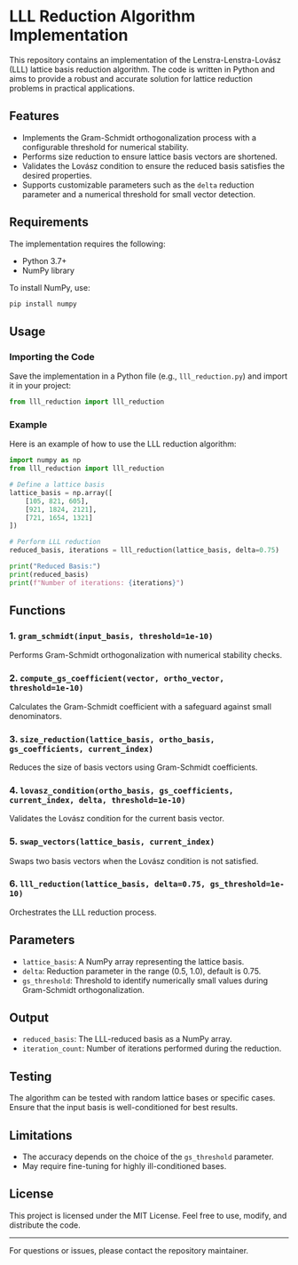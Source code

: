# LLL Reduction Algorithm Implementation

This repository contains an implementation of the Lenstra-Lenstra-Lovász (LLL) lattice basis reduction algorithm. The code is written in Python and aims to provide a robust and accurate solution for lattice reduction problems in practical applications.

## Features
- Implements the Gram-Schmidt orthogonalization process with a configurable threshold for numerical stability.
- Performs size reduction to ensure lattice basis vectors are shortened.
- Validates the Lovász condition to ensure the reduced basis satisfies the desired properties.
- Supports customizable parameters such as the `delta` reduction parameter and a numerical threshold for small vector detection.

## Requirements
The implementation requires the following:
- Python 3.7+
- NumPy library

To install NumPy, use:
```bash
pip install numpy
```

## Usage
### Importing the Code
Save the implementation in a Python file (e.g., `lll_reduction.py`) and import it in your project:
```python
from lll_reduction import lll_reduction
```

### Example
Here is an example of how to use the LLL reduction algorithm:
```python
import numpy as np
from lll_reduction import lll_reduction

# Define a lattice basis
lattice_basis = np.array([
    [105, 821, 605],
    [921, 1824, 2121],
    [721, 1654, 1321]
])

# Perform LLL reduction
reduced_basis, iterations = lll_reduction(lattice_basis, delta=0.75)

print("Reduced Basis:")
print(reduced_basis)
print(f"Number of iterations: {iterations}")
```

## Functions
### 1. `gram_schmidt(input_basis, threshold=1e-10)`
Performs Gram-Schmidt orthogonalization with numerical stability checks.

### 2. `compute_gs_coefficient(vector, ortho_vector, threshold=1e-10)`
Calculates the Gram-Schmidt coefficient with a safeguard against small denominators.

### 3. `size_reduction(lattice_basis, ortho_basis, gs_coefficients, current_index)`
Reduces the size of basis vectors using Gram-Schmidt coefficients.

### 4. `lovasz_condition(ortho_basis, gs_coefficients, current_index, delta, threshold=1e-10)`
Validates the Lovász condition for the current basis vector.

### 5. `swap_vectors(lattice_basis, current_index)`
Swaps two basis vectors when the Lovász condition is not satisfied.

### 6. `lll_reduction(lattice_basis, delta=0.75, gs_threshold=1e-10)`
Orchestrates the LLL reduction process.

## Parameters
- `lattice_basis`: A NumPy array representing the lattice basis.
- `delta`: Reduction parameter in the range (0.5, 1.0), default is 0.75.
- `gs_threshold`: Threshold to identify numerically small values during Gram-Schmidt orthogonalization.

## Output
- `reduced_basis`: The LLL-reduced basis as a NumPy array.
- `iteration_count`: Number of iterations performed during the reduction.

## Testing
The algorithm can be tested with random lattice bases or specific cases. Ensure that the input basis is well-conditioned for best results.

## Limitations
- The accuracy depends on the choice of the `gs_threshold` parameter.
- May require fine-tuning for highly ill-conditioned bases.

## License
This project is licensed under the MIT License. Feel free to use, modify, and distribute the code.

---

For questions or issues, please contact the repository maintainer.
